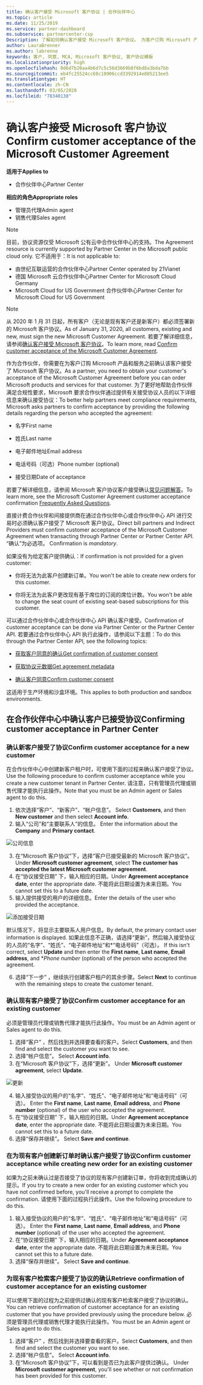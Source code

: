 ```yaml
---
title: 确认客户接受 Microsoft 客户协议 | 合作伙伴中心
ms.topic: article
ms.date: 11/25/2019
ms.service: partner-dashboard
ms.subservice: partnercenter-csp
Description: 了解如何确认客户接受 Microsoft 客户协议。 为客户订购 Microsoft 产品和服务时，可能需要这样做。
author: LauraBrenner
ms.author: labrenne
keywords: 客户, 同意, MCA, Microsoft 客户协议, 客户协议模板
ms.localizationpriority: high
ms.openlocfilehash: 0d6d7b20aa4b6d7c5c56d3669b8f6bd8a3bda7bb
ms.sourcegitcommit: eb4fc25524cc68c10906ccd3392914e805213ee5
ms.translationtype: HT
ms.contentlocale: zh-CN
ms.lasthandoff: 03/05/2020
ms.locfileid: "78340138"
---
```

# <a name="confirm-customer-acceptance-of-the-microsoft-customer-agreement"></a><span data-ttu-id="03904-105">确认客户接受 Microsoft 客户协议</span><span class="sxs-lookup"><span data-stu-id="03904-105">Confirm customer acceptance of the Microsoft Customer Agreement</span></span>

<span data-ttu-id="03904-106">**适用于**</span><span class="sxs-lookup"><span data-stu-id="03904-106">**Applies to**</span></span>
-  <span data-ttu-id="03904-107">合作伙伴中心</span><span class="sxs-lookup"><span data-stu-id="03904-107">Partner Center</span></span>

<span data-ttu-id="03904-108">**相应的角色**</span><span class="sxs-lookup"><span data-stu-id="03904-108">**Appropriate roles**</span></span>

- <span data-ttu-id="03904-109">管理员代理</span><span class="sxs-lookup"><span data-stu-id="03904-109">Admin agent</span></span>
- <span data-ttu-id="03904-110">销售代理</span><span class="sxs-lookup"><span data-stu-id="03904-110">Sales agent</span></span>

> [!NOTE]
> <span data-ttu-id="03904-111">目前，协议资源仅受 Microsoft 公有云中合作伙伴中心的支持。</span><span class="sxs-lookup"><span data-stu-id="03904-111">The Agreement resource is currently supported by Partner Center in the Microsoft public cloud only.</span></span> <span data-ttu-id="03904-112">它不适用于：</span><span class="sxs-lookup"><span data-stu-id="03904-112">It is not applicable to:</span></span>
> * <span data-ttu-id="03904-113">由世纪互联运营的合作伙伴中心</span><span class="sxs-lookup"><span data-stu-id="03904-113">Partner Center operated by 21Vianet</span></span>
> * <span data-ttu-id="03904-114">德国 Microsoft 云合作伙伴中心</span><span class="sxs-lookup"><span data-stu-id="03904-114">Partner Center for Microsoft Cloud Germany</span></span>
> * <span data-ttu-id="03904-115">Microsoft Cloud for US Government 合作伙伴中心</span><span class="sxs-lookup"><span data-stu-id="03904-115">Partner Center for Microsoft Cloud for US Government</span></span>

>[!NOTE]
><span data-ttu-id="03904-116">从 2020 年 1 月 31 日起，所有客户（无论是现有客户还是新客户）都必须签署新的 Microsoft 客户协议。</span><span class="sxs-lookup"><span data-stu-id="03904-116">As of January 31, 2020, all customers, existing and new, must sign the new Microsoft Customer Agreement.</span></span> <span data-ttu-id="03904-117">若要了解详细信息，请参阅[确认客户接受 Microsoft 客户协议](confirm-customer-agreement.md)。</span><span class="sxs-lookup"><span data-stu-id="03904-117">To learn more, read [Confirm customer acceptance of the Microsoft Customer Agreement](confirm-customer-agreement.md).</span></span>

<span data-ttu-id="03904-118">作为合作伙伴，你需要在为客户订购 Microsoft 产品和服务之前确认该客户接受了 Microsoft 客户协议。</span><span class="sxs-lookup"><span data-stu-id="03904-118">As a partner, you need to obtain your customer's acceptance of the Microsoft Customer Agreement before you can order Microsoft products and services for that customer.</span></span> <span data-ttu-id="03904-119">为了更好地帮助合作伙伴满足合规性要求，Microsoft 要求合作伙伴通过提供有关接受协议人员的以下详细信息来确认接受协议：</span><span class="sxs-lookup"><span data-stu-id="03904-119">To better help partners meet compliance requirements, Microsoft asks partners to confirm acceptance by providing the following details regarding the person who accepted the agreement:</span></span> 

-   <span data-ttu-id="03904-120">名字</span><span class="sxs-lookup"><span data-stu-id="03904-120">First name</span></span>

-   <span data-ttu-id="03904-121">姓氏</span><span class="sxs-lookup"><span data-stu-id="03904-121">Last name</span></span>

-   <span data-ttu-id="03904-122">电子邮件地址</span><span class="sxs-lookup"><span data-stu-id="03904-122">Email address</span></span>

-   <span data-ttu-id="03904-123">电话号码（可选）</span><span class="sxs-lookup"><span data-stu-id="03904-123">Phone number (optional)</span></span>

-   <span data-ttu-id="03904-124">接受日期</span><span class="sxs-lookup"><span data-stu-id="03904-124">Date of acceptance</span></span>

<span data-ttu-id="03904-125">若要了解详细信息，请参阅 Microsoft 客户协议客户接受确认[常见问题解答](https://docs.microsoft.com/partner-center/confirm-consent-faq)。</span><span class="sxs-lookup"><span data-stu-id="03904-125">To learn more, see the Microsoft Customer Agreement customer acceptance confirmation [Frequently Asked Questions](https://docs.microsoft.com/partner-center/confirm-consent-faq).</span></span>

<span data-ttu-id="03904-126">直接计费合作伙伴和间接提供商在通过合作伙伴中心或合作伙伴中心 API 进行交易时必须确认客户接受了 Microsoft 客户协议。</span><span class="sxs-lookup"><span data-stu-id="03904-126">Direct bill partners and Indirect Providers must confirm customer acceptance of the Microsoft Customer Agreement when transacting through Partner Center or Partner Center API.</span></span> <span data-ttu-id="03904-127">“确认”为必选项。 </span><span class="sxs-lookup"><span data-stu-id="03904-127">Confirmation is *mandatory*.</span></span>

<span data-ttu-id="03904-128">如果没有为给定客户提供确认：</span><span class="sxs-lookup"><span data-stu-id="03904-128">If confirmation is not provided for a given customer:</span></span>

-   <span data-ttu-id="03904-129">你将无法为此客户创建新订单。</span><span class="sxs-lookup"><span data-stu-id="03904-129">You won't be able to create new orders for this customer.</span></span>

-   <span data-ttu-id="03904-130">你将无法为此客户更改现有基于席位的订阅的席位计数。</span><span class="sxs-lookup"><span data-stu-id="03904-130">You won't be able to change the seat count of existing seat-based subscriptions for this customer.</span></span>

<span data-ttu-id="03904-131">可以通过合作伙伴中心或合作伙伴中心 API 确认客户接受。</span><span class="sxs-lookup"><span data-stu-id="03904-131">Confirmation of customer acceptance can be done via Partner Center or the Partner Center API.</span></span> <span data-ttu-id="03904-132">若要通过合作伙伴中心 API 执行此操作，请参阅以下主题：</span><span class="sxs-lookup"><span data-stu-id="03904-132">To do this through the Partner Center API, see the following topics:</span></span> 

-   [<span data-ttu-id="03904-133">获取客户同意的确认</span><span class="sxs-lookup"><span data-stu-id="03904-133">Get confirmation of customer consent</span></span>](https://docs.microsoft.com/partner-center/develop/get-confirmation-of-customer-consent)

-   [<span data-ttu-id="03904-134">获取协议元数据</span><span class="sxs-lookup"><span data-stu-id="03904-134">Get agreement metadata</span></span>](https://docs.microsoft.com/partner-center/develop/get-agreement-metadata)

-   [<span data-ttu-id="03904-135">确认客户同意</span><span class="sxs-lookup"><span data-stu-id="03904-135">Confirm customer consent</span></span>](https://docs.microsoft.com/partner-center/develop/confirm-customer-consent)


<span data-ttu-id="03904-136">这适用于生产环境和沙盒环境。</span><span class="sxs-lookup"><span data-stu-id="03904-136">This applies to both production and sandbox environments.</span></span>

## <a name="confirming-customer-acceptance-in-partner-center"></a><span data-ttu-id="03904-137">在合作伙伴中心中确认客户已接受协议</span><span class="sxs-lookup"><span data-stu-id="03904-137">Confirming customer acceptance in Partner Center</span></span>

### <a name="confirm-customer-acceptance-for-a-new-customer"></a><span data-ttu-id="03904-138">确认新客户接受了协议</span><span class="sxs-lookup"><span data-stu-id="03904-138">Confirm customer acceptance for a new customer</span></span>

<span data-ttu-id="03904-139">在合作伙伴中心中创建新客户租户时，可使用下面的过程来确认客户接受了协议。</span><span class="sxs-lookup"><span data-stu-id="03904-139">Use the following procedure to confirm customer acceptance while you create a new customer tenant in Partner Center.</span></span> <span data-ttu-id="03904-140">请注意，只有管理员代理或销售代理才能执行此操作。</span><span class="sxs-lookup"><span data-stu-id="03904-140">Note that you must be an Admin agent or Sales agent to do this.</span></span>

1. <span data-ttu-id="03904-141">依次选择“客户”、“新客户”、“帐户信息”。   </span><span class="sxs-lookup"><span data-stu-id="03904-141">Select **Customers**, and then **New customer** and then select **Account info**.</span></span>
2. <span data-ttu-id="03904-142">输入“公司”和“主要联系人”的信息。  </span><span class="sxs-lookup"><span data-stu-id="03904-142">Enter the information about the **Company** and **Primary contact**.</span></span>

![公司信息](images/mca/mca1.png)

3. <span data-ttu-id="03904-144">在“Microsoft 客户协议”下，选择“客户已接受最新的 Microsoft 客户协议”。  </span><span class="sxs-lookup"><span data-stu-id="03904-144">Under **Microsoft customer agreement**, select **The customer has accepted the latest Microsoft customer agreement**.</span></span>
4. <span data-ttu-id="03904-145">在“协议接受日期”  下，输入相应的日期。</span><span class="sxs-lookup"><span data-stu-id="03904-145">Under **Agreement acceptance date**, enter the appropriate date.</span></span> <span data-ttu-id="03904-146">不能将此日期设置为未来日期。</span><span class="sxs-lookup"><span data-stu-id="03904-146">You cannot set this to a future date.</span></span>
5. <span data-ttu-id="03904-147">输入提供接受的用户的详细信息。</span><span class="sxs-lookup"><span data-stu-id="03904-147">Enter the details of the user who provided the acceptance.</span></span>

![添加接受日期](images/mca/MCA3.png)

<span data-ttu-id="03904-149">默认情况下，将显示主要联系人用户信息。</span><span class="sxs-lookup"><span data-stu-id="03904-149">By default, the primary contact user information is displayed.</span></span> <span data-ttu-id="03904-150">如果此信息不正确，请选择“更新”，然后输入接受协议的人员的“名字”、“姓氏”、“电子邮件地址”和\*“电话号码”（可选）。     </span><span class="sxs-lookup"><span data-stu-id="03904-150">If this isn't correct, select **Update** and then enter the **First name**, **Last name**, **Email address**, and \**Phone number* (optional) of the person who accepted the agreement.</span></span>

6. <span data-ttu-id="03904-151">选择“下一步”  ，继续执行创建客户租户的其余步骤。</span><span class="sxs-lookup"><span data-stu-id="03904-151">Select **Next** to continue with the remaining steps to create the customer tenant.</span></span>

### <a name="confirm-customer-acceptance-for-an-existing-customer"></a><span data-ttu-id="03904-152">确认现有客户接受了协议</span><span class="sxs-lookup"><span data-stu-id="03904-152">Confirm customer acceptance for an existing customer</span></span>

<span data-ttu-id="03904-153">必须是管理员代理或销售代理才能执行此操作。</span><span class="sxs-lookup"><span data-stu-id="03904-153">You must be an Admin agent or Sales agent to do this.</span></span>

1. <span data-ttu-id="03904-154">选择“客户”  ，然后找到并选择要查看的客户。</span><span class="sxs-lookup"><span data-stu-id="03904-154">Select **Customers**, and then find and select the customer you want to see.</span></span>
2. <span data-ttu-id="03904-155">选择“帐户信息”。 </span><span class="sxs-lookup"><span data-stu-id="03904-155">Select **Account info**.</span></span>
3. <span data-ttu-id="03904-156">在“Microsoft 客户协议”下，选择“更新”。  </span><span class="sxs-lookup"><span data-stu-id="03904-156">Under **Microsoft customer agreement**, select **Update**.</span></span>

![更新](images/mca/mca4.png)

4. <span data-ttu-id="03904-158">输入接受协议的用户的“名字”、“姓氏”、“电子邮件地址”和“电话号码”（可选）。    </span><span class="sxs-lookup"><span data-stu-id="03904-158">Enter the **First name**, **Last name**, **Email address**, and **Phone number** (optional) of the user who accepted the agreement.</span></span>
5. <span data-ttu-id="03904-159">在“协议接受日期”  下，输入相应的日期。</span><span class="sxs-lookup"><span data-stu-id="03904-159">Under **Agreement acceptance date**, enter the appropriate date.</span></span> <span data-ttu-id="03904-160">不能将此日期设置为未来日期。</span><span class="sxs-lookup"><span data-stu-id="03904-160">You cannot set this to a future date.</span></span>
6. <span data-ttu-id="03904-161">选择“保存并继续”。 </span><span class="sxs-lookup"><span data-stu-id="03904-161">Select **Save and continue**.</span></span>

### <a name="confirm-customer-acceptance-while-creating-new-order-for-an-existing-customer"></a><span data-ttu-id="03904-162">在为现有客户创建新订单时确认客户接受了协议</span><span class="sxs-lookup"><span data-stu-id="03904-162">Confirm customer acceptance while creating new order for an existing customer</span></span>

<span data-ttu-id="03904-163">如果为之前未确认过是否接受了协议的现有客户创建新订单，你将收到完成确认的提示。</span><span class="sxs-lookup"><span data-stu-id="03904-163">If you try to create a new order for an existing customer which you have not confirmed before, you'll receive a prompt to complete the confirmation.</span></span> <span data-ttu-id="03904-164">请使用下面的过程执行此操作。</span><span class="sxs-lookup"><span data-stu-id="03904-164">Use the following procedure to do this.</span></span>

1. <span data-ttu-id="03904-165">输入接受协议的用户的“名字”、“姓氏”、“电子邮件地址”和“电话号码”（可选）。    </span><span class="sxs-lookup"><span data-stu-id="03904-165">Enter the **First name**, **Last name**, **Email address**, and **Phone number** (optional) of the user who accepted the agreement.</span></span>
2. <span data-ttu-id="03904-166">在“协议接受日期”  下，输入相应的日期。</span><span class="sxs-lookup"><span data-stu-id="03904-166">Under **Agreement acceptance date**, enter the appropriate date.</span></span> <span data-ttu-id="03904-167">不能将此日期设置为未来日期。</span><span class="sxs-lookup"><span data-stu-id="03904-167">You cannot set this to a future date.</span></span>
3. <span data-ttu-id="03904-168">选择“保存并继续”。 </span><span class="sxs-lookup"><span data-stu-id="03904-168">Select **Save and continue**.</span></span>

### <a name="retrieve-confirmation-of-customer-acceptance-for-an-existing-customer"></a><span data-ttu-id="03904-169">为现有客户检索客户接受了协议的确认</span><span class="sxs-lookup"><span data-stu-id="03904-169">Retrieve confirmation of customer acceptance for an existing customer</span></span>

<span data-ttu-id="03904-170">可以使用下面的过程为之前提供过确认的现有客户检索客户接受了协议的确认。</span><span class="sxs-lookup"><span data-stu-id="03904-170">You can retrieve confirmation of customer acceptance for an existing customer that you have provided previously using the procedure below.</span></span> <span data-ttu-id="03904-171">必须是管理员代理或销售代理才能执行此操作。</span><span class="sxs-lookup"><span data-stu-id="03904-171">You must be an Admin agent or Sales agent to do this.</span></span>

1. <span data-ttu-id="03904-172">选择“客户”  ，然后找到并选择要查看的客户。</span><span class="sxs-lookup"><span data-stu-id="03904-172">Select **Customers**, and then find and select the customer you want to see.</span></span>
2. <span data-ttu-id="03904-173">选择“帐户信息”。 </span><span class="sxs-lookup"><span data-stu-id="03904-173">Select **Account info**.</span></span>
3. <span data-ttu-id="03904-174">在“Microsoft 客户协议”下，可以看到是否已为此客户提供过确认。 </span><span class="sxs-lookup"><span data-stu-id="03904-174">Under **Microsoft customer agreement**, you'll see whether or not confirmation has been provided for this customer.</span></span>
